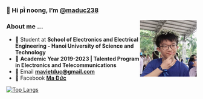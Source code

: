 ### 👋 Hi pī̀ noong, I’m [@maduc238](https://github.com/maduc238)

<img align="right" width="auto" height="150" src="maduc238.JPG">

### About me ...

- :school: Student at **School of Electronics and Electrical Engineering - Hanoi University of Science and Technology**
- :pencil: **Academic Year 2019-2023 | Talented Program in Electronics and Telecommunications**
- :e-mail: Email **mavietduc@gmail.com**
- :speech_balloon: Facebook **[Ma Đức](https://www.facebook.com/maduc238)**

[![Top Langs](https://github-readme-stats.vercel.app/api/top-langs/?username=maduc238&layout=compact&langs_count=8)](https://github.com/anuraghazra/github-readme-stats)

<!---
maduc238/maduc238 is a ✨ special ✨ repository because its `README.md` (this file) appears on your GitHub profile.
You can click the Preview link to take a look at your changes.
--->
